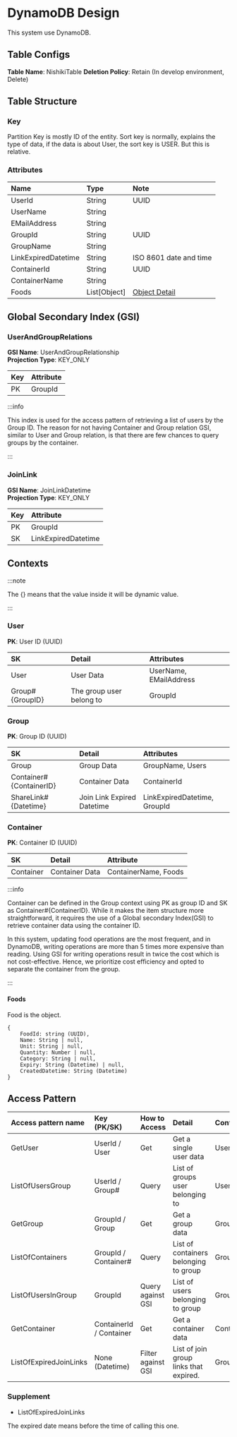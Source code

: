 # DynamoDB Design

This system use DynamoDB.

## Table Configs

**Table Name**: NishikiTable
**Deletion Policy**: Retain (In develop environment, Delete)

## Table Structure

### Key

Partition Key is mostly ID of the entity.
Sort key is normally, explains the type of data, if the data is about User, the sort key is USER. But this is relative.

### Attributes

| Name                | Type         | Note                                |
|:--------------------|:-------------|:------------------------------------|
| UserId              | String       | UUID                                |
| UserName            | String       |                                     |
| EMailAddress        | String       |                                     |
| GroupId             | String       | UUID                                |
| GroupName           | String       |                                     |
| LinkExpiredDatetime | String       | ISO 8601 date and time              | 
| ContainerId         | String       | UUID                                |
| ContainerName       | String       |                                     |
| Foods               | List[Object] | [Object Detail](/database#foods)    |

## Global Secondary Index (GSI)

### UserAndGroupRelations

**GSI Name**: UserAndGroupRelationship  
**Projection Type**: KEY_ONLY

| Key | Attribute |
|:----|:----------|
| PK  | GroupId   |

:::info

This index is used for the access pattern of retrieving a list of users by the Group ID.
The reason for not having Container and Group relation GSI, similar to User and Group relation, is that there are few chances to query groups by the container.

:::

### JoinLink

**GSI Name**: JoinLinkDatetime  
**Projection Type**: KEY_ONLY

| Key | Attribute           |
|:----|:--------------------|
| PK  | GroupId             |
| SK  | LinkExpiredDatetime |

## Contexts

:::note

The {} means that the value inside it will be dynamic value.

:::

### User

**PK**: User ID (UUID)

| SK              | Detail                   | Attributes             |
|:----------------|:-------------------------|:-----------------------|
| User            | User Data                | UserName, EMailAddress |
| Group#{GroupID} | The group user belong to | GroupId                |

### Group

**PK**: Group ID (UUID)

| SK                      | Detail                     | Attributes                   |
|:------------------------|:---------------------------|:-----------------------------|
| Group                   | Group Data                 | GroupName, Users             |
| Container#{ContainerID} | Container Data             | ContainerId                  |
| ShareLink#{Datetime}    | Join Link Expired Datetime | LinkExpiredDatetime, GroupId |

### Container

**PK**: Container ID (UUID)

| SK        | Detail         | Attribute            |
|:----------|:---------------|:---------------------|
| Container | Container Data | ContainerName, Foods |

:::info

Container can be defined in the Group context using PK as group ID and SK as Container#{ContainerID}.
While it makes the item structure more straightforward, it requires the use of a Global secondary Index(GSI) to retrieve container data using the container ID.

In this system, updating food operations are the most frequent, and in DynamoDB, writing operations are more than 5 times more expensive than reading.
Using GSI for writing operations result in twice the cost which is not cost-effective. Hence, we prioritize cost efficiency and opted to separate the container from the group.

:::

#### Foods

Food is the object.

```object
{
    FoodId: string (UUID),
    Name: String | null,
    Unit: String | null,
    Quantity: Number | null,
    Category: String | null,
    Expiry: String (Datetime) | null,
    CreatedDatetime: String (Datetime)
}
```

## Access Pattern

| Access pattern name    | Key (PK/SK)             | How to Access      | Detail                                 | Context   |
|:-----------------------|:------------------------|:-------------------|:---------------------------------------|:----------|
| GetUser                | UserId / User           | Get                | Get a single user data                 | User      |
| ListOfUsersGroup       | UserId / Group#         | Query              | List of groups user belonging to       | User      |
| GetGroup               | GroupId / Group         | Get                | Get a group data                       | Group     |
| ListOfContainers       | GroupId / Container#    | Query              | List of containers belonging to group  | Group     |
| ListOfUsersInGroup     | GroupId                 | Query against GSI  | List of users belonging to group       | Group     |
| GetContainer           | ContainerId / Container | Get                | Get a container data                   | Container |
| ListOfExpiredJoinLinks | None (Datetime)         | Filter against GSI | List of join group links that expired. | Group     |

### Supplement

* ListOfExpiredJoinLinks

The expired date means before the time of calling this one.
